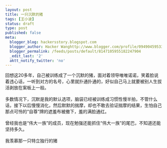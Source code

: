 ```yaml
---
layout: post
title: 一只沉默的猪
tags: [王小波]
status: draft
type: post
published: false
meta:
  blogger_blog: hackersstory.blogspot.com
  blogger_author: Hacker Wanghttp://www.blogger.com/profile/09490459533264275905noreply@blogger.com
  blogger_permalink: /feeds/posts/default/8147105955182247904
  _edit_last: '2'
  aktt_notify_twitter: 'no'
---
```

回想这20多年，自己被训练成了一个沉默的猪，面对着领导唯唯诺诺，笑着脸说着违心话，一听到对方的名号，心里就扑通扑通的，好似自己马上就要被别人生拔活剥放在案板上一般。<br /><br />多数情况下，沉默是我的默认选项，脑袋已经被训练成习惯性慢半拍，不管什么话，接下以后慢慢消化，然后默默的揣摩，却也不敢去验证揣摩的结果，生怕自己那点可怜的“自尊”牌的遮羞布被撤下，羞的满脸通红。<br /><br />曾经我也是“伟大一族”的成员，现在勉强还能抓住“伟大一族”的尾巴，不知道还能坚持多久。<br /><br />我羡慕那一只特立独行的猪
